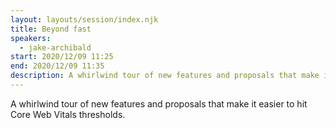 ```yaml
---
layout: layouts/session/index.njk
title: Beyond fast
speakers:
  - jake-archibald
start: 2020/12/09 11:25
end: 2020/12/09 11:35
description: A whirlwind tour of new features and proposals that make it easier to hit Core Web Vitals thresholds.
---
```


A whirlwind tour of new features and proposals that make it easier to hit Core Web Vitals thresholds.
